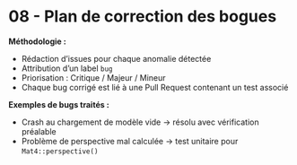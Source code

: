 # 08 - Plan de correction des bogues

**Méthodologie :**

- Rédaction d’issues pour chaque anomalie détectée
- Attribution d’un label `bug`
- Priorisation : Critique / Majeur / Mineur
- Chaque bug corrigé est lié à une Pull Request contenant un test associé

**Exemples de bugs traités :**

- Crash au chargement de modèle vide → résolu avec vérification préalable
- Problème de perspective mal calculée → test unitaire pour `Mat4::perspective()`
